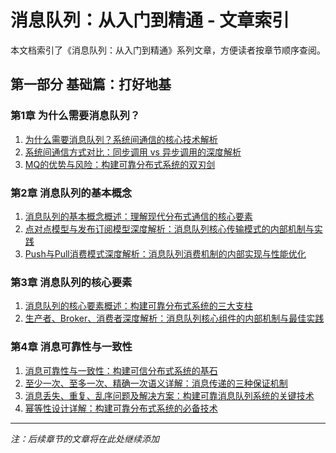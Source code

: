 # 消息队列：从入门到精通 - 文章索引

本文档索引了《消息队列：从入门到精通》系列文章，方便读者按章节顺序查阅。

## 第一部分 基础篇：打好地基

### 第1章 为什么需要消息队列？

1. [为什么需要消息队列？系统间通信的核心技术解析](1-1-why-message-queues.md)
2. [系统间通信方式对比：同步调用 vs 异步调用的深度解析](1-2-system-communication-comparison.md)
3. [MQ的优势与风险：构建可靠分布式系统的双刃剑](1-3-mq-benefits-risks.md)

### 第2章 消息队列的基本概念

1. [消息队列的基本概念概述：理解现代分布式通信的核心要素](2-1-message-queue-basic-concepts-overview.md)
2. [点对点模型与发布订阅模型深度解析：消息队列核心传输模式的内部机制与实践](2-2-point-to-point-vs-publish-subscribe-in-depth.md)
3. [Push与Pull消费模式深度解析：消息队列消费机制的内部实现与性能优化](2-3-push-vs-pull-consumption-in-depth.md)

### 第3章 消息队列的核心要素

1. [消息队列的核心要素概述：构建可靠分布式系统的三大支柱](3-1-message-queue-core-elements-overview.md)
2. [生产者、Broker、消费者深度解析：消息队列核心组件的内部机制与最佳实践](3-2-producers-brokers-consumers-in-depth.md)

### 第4章 消息可靠性与一致性

1. [消息可靠性与一致性：构建可信分布式系统的基石](4-1-message-reliability-consistency.md)
2. [至少一次、至多一次、精确一次语义详解：消息传递的三种保证机制](4-2-delivery-semantics-details.md)
3. [消息丢失、重复、乱序问题及解决方案：构建可靠消息队列系统的关键技术](4-3-message-loss-duplication-ordering.md)
4. [幂等性设计详解：构建可靠分布式系统的必备技术](4-4-idempotency-design.md)

---
*注：后续章节的文章将在此处继续添加*